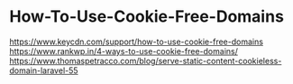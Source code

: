 # How-To-Use-Cookie-Free-Domains
https://www.keycdn.com/support/how-to-use-cookie-free-domains
https://www.rankwp.in/4-ways-to-use-cookie-free-domains/
https://www.thomaspetracco.com/blog/serve-static-content-cookieless-domain-laravel-55
